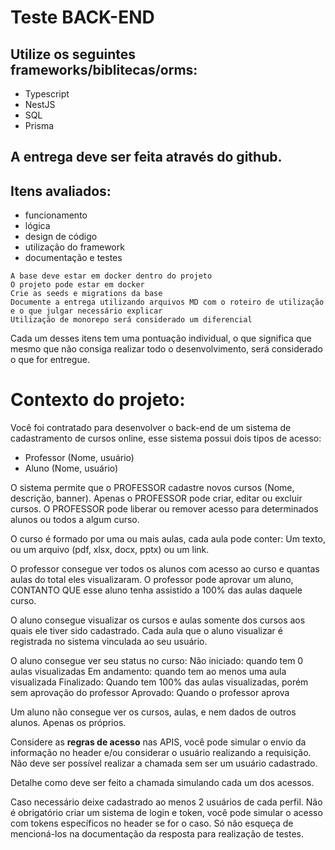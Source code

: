 # Teste BACK-END

## Utilize os seguintes frameworks/biblitecas/orms:
- Typescript
- NestJS
- SQL
- Prisma

## A entrega deve ser feita através do github.

## Itens avaliados: 
- funcionamento
- lógica
- design de código
- utilização do framework
- documentação e testes

```
A base deve estar em docker dentro do projeto
O projeto pode estar em docker
Crie as seeds e migrations da base
Documente a entrega utilizando arquivos MD com o roteiro de utilização e o que julgar necessário explicar
Utilização de monorepo será considerado um diferencial
```

Cada um desses itens tem uma pontuação individual, o que significa que mesmo que não consiga realizar todo o desenvolvimento, será considerado o que for entregue.

# Contexto do projeto:

Você foi contratado para desenvolver o back-end de um sistema de cadastramento de cursos online, esse sistema possui dois tipos de acesso:

- Professor (Nome, usuário)
- Aluno (Nome, usuário)

O sistema permite que o PROFESSOR cadastre novos cursos (Nome, descrição, banner).
Apenas o PROFESSOR pode criar, editar ou excluir cursos.
O PROFESSOR pode liberar ou remover acesso para determinados alunos ou todos a algum curso.

O curso é formado por uma ou mais aulas, cada aula pode conter:
Um texto, ou um arquivo (pdf, xlsx, docx, pptx) ou um link.

O professor consegue ver todos os alunos com acesso ao curso e quantas aulas do total eles visualizaram.
O professor pode aprovar um aluno, CONTANTO QUE esse aluno tenha assistido a 100% das aulas daquele curso.

O aluno consegue visualizar os cursos e aulas somente dos cursos aos quais ele tiver sido cadastrado.
Cada aula que o aluno visualizar é registrada no sistema vinculada ao seu usuário.

O aluno consegue ver seu status no curso:
Não iniciado:  quando tem 0 aulas visualizadas
Em andamento: quando tem ao menos uma aula visualizada
Finalizado: Quando tem 100% das aulas visualizadas, porém sem aprovação do professor
Aprovado: Quando o professor aprova

Um aluno não consegue ver os cursos, aulas, e nem dados de outros alunos. Apenas os próprios.

Considere as **regras de acesso** nas APIS, você pode simular o envio da informação no header e/ou considerar o usuário realizando a requisição.
Não deve ser possível realizar a chamada sem ser um usuário cadastrado.

Detalhe como deve ser feito a chamada simulando cada um dos acessos.

Caso necessário deixe cadastrado ao menos 2 usuários de cada perfil.
Não é obrigatório criar um sistema de login e token, você pode simular o acesso com tokens específicos no header se for o caso. Só não esqueça de mencioná-los na documentação da resposta para realização de testes.
